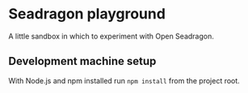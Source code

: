 # Seadragon playground

A little sandbox in which to experiment with Open Seadragon.

## Development machine setup

With Node.js and npm installed run `npm install` from the project root. 


